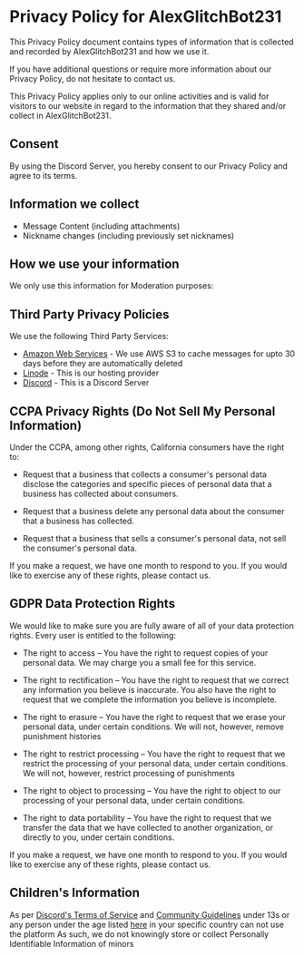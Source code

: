 Privacy Policy for AlexGlitchBot231
===================================

This Privacy Policy document contains types of information that is collected and recorded by AlexGlitchBot231 and how we use it.

If you have additional questions or require more information about our Privacy Policy, do not hesitate to contact us.

This Privacy Policy applies only to our online activities and is valid for visitors to our website in regard to the information that they shared and/or collect in AlexGlitchBot231.

Consent
-------

By using the Discord Server, you hereby consent to our Privacy Policy and agree to its terms.

Information we collect
----------------------

* Message Content (including attachments)
* Nickname changes (including previously set nicknames)

How we use your information
---------------------------

We only use this information for Moderation purposes:


Third Party Privacy Policies
----------------------------
We use the following Third Party Services: 

* [Amazon Web Services](https://aws.amazon.com/privacy/) - We use AWS S3 to cache messages for upto 30 days before they are automatically deleted
* [Linode](https://www.linode.com/legal-privacy/) - This is our hosting provider
* [Discord](https://discord.com/privacy) - This is a Discord Server

CCPA Privacy Rights (Do Not Sell My Personal Information)
---------------------------------------------------------

Under the CCPA, among other rights, California consumers have the right to:

* Request that a business that collects a consumer's personal data disclose the categories and specific pieces of personal data that a business has collected about consumers.

* Request that a business delete any personal data about the consumer that a business has collected.

* Request that a business that sells a consumer's personal data, not sell the consumer's personal data.

If you make a request, we have one month to respond to you. If you would like to exercise any of these rights, please contact us.

GDPR Data Protection Rights
---------------------------

We would like to make sure you are fully aware of all of your data protection rights. Every user is entitled to the following:

* The right to access – You have the right to request copies of your personal data. We may charge you a small fee for this service.

* The right to rectification – You have the right to request that we correct any information you believe is inaccurate. You also have the right to request that we complete the information you believe is incomplete.

* The right to erasure – You have the right to request that we erase your personal data, under certain conditions. We will not, however, remove punishment histories

* The right to restrict processing – You have the right to request that we restrict the processing of your personal data, under certain conditions. We will not, however, restrict processing of punishments

* The right to object to processing – You have the right to object to our processing of your personal data, under certain conditions.

* The right to data portability – You have the right to request that we transfer the data that we have collected to another organization, or directly to you, under certain conditions.

If you make a request, we have one month to respond to you. If you would like to exercise any of these rights, please contact us.

Children's Information
----------------------
As per [Discord's Terms of Service](https://discord.com/terms) and [Community Guidelines](https://discord.com/guidelines) under 13s or any person under the age listed [here](https://support.discord.com/hc/en-us/articles/360040724612-Why-is-Discord-asking-for-my-birthday) in your specific country can not use the platform
As such, we do not knowingly store or collect Personally Identifiable Information of minors
